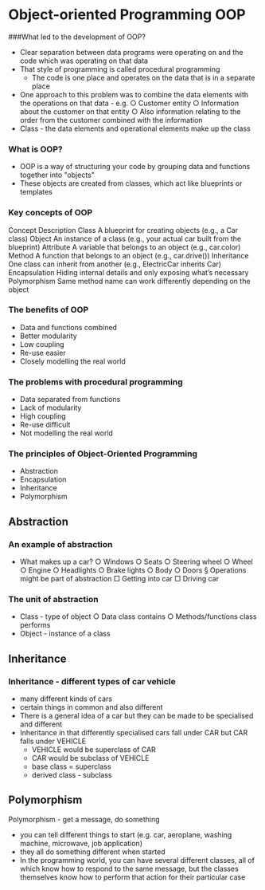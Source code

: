 # Object-oriented Programming OOP

###What led to the development of OOP?
- Clear separation between data programs were operating on and the code which was operating on that data
- That style of programming is called procedural programming
	- The code is one place and operates on the data that is in a separate place
- One approach to this problem was to combine the data elements with the operations on that data - e.g.
	○ Customer entity
	○ Information about the customer on that entity
	○ Also information relating to the order from the customer combined with the information
- Class - the data elements and operational elements make up the class

### What is OOP?
- OOP is a way of structuring your code by grouping data and functions together into "objects"
- These objects are created from classes, which act like blueprints or templates

### Key concepts of OOP
Concept			Description
Class			A blueprint for creating objects (e.g., a Car class)
Object			An instance of a class (e.g., your actual car built from the blueprint)
Attribute		A variable that belongs to an object (e.g., car.color)
Method			A function that belongs to an object (e.g., car.drive())
Inheritance		One class can inherit from another (e.g., ElectricCar inherits Car)
Encapsulation	Hiding internal details and only exposing what’s necessary
Polymorphism	Same method name can work differently depending on the object

### The benefits of OOP
- Data and functions combined
- Better modularity
- Low coupling
- Re-use easier
- Closely modelling the real world

### The problems with procedural programming
- Data separated from functions
- Lack of modularity
- High coupling
- Re-use difficult
- Not modelling the real world

### The principles of Object-Oriented Programming
- Abstraction
- Encapsulation
- Inheritance
- Polymorphism

## Abstraction
### An example of abstraction
- What makes up a car?
	○ Windows
	○ Seats
	○ Steering wheel
	○ Wheel
	○ Engine
	○ Headlights
	○ Brake lights
	○ Body
	○ Doors
		§ Operations might be part of abstraction
			□ Getting into car
			□ Driving car
### The unit of abstraction
- Class - type of object
	○ Data class contains
	○ Methods/functions class performs
- Object - instance of a class
	
## Inheritance
### Inheritance - different types of car vehicle
- many different kinds of cars
- certain things in common and also different
- There is a general idea of a car but they can be made to be specialised and different
- Inheritance in that differently specialised cars fall under CAR but CAR falls under VEHICLE
	- VEHICLE would be superclass of CAR
	- CAR would be subclass of VEHICLE
	- base class = superclass
	- derived class - subclass
	
## Polymorphism
Polymorphism - get a message, do something
- you can tell different things to start (e.g. car, aeroplane, washing machine, microwave, job application)
- they all do something different when started
- In the programming world, you can have several different classes, all of which know how to respond to the 
same message, but the classes themselves know how to perform that action for their particular case
